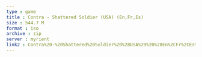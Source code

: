 ```yaml
---
type : game
title : Contra - Shattered Soldier (USA) (En,Fr,Es)
size : 544.7 M
format : iso
archive : zip
server : myrient
link2 : Contra%20-%20Shattered%20Soldier%20%28USA%29%20%28En%2CFr%2CEs%29
---
```

